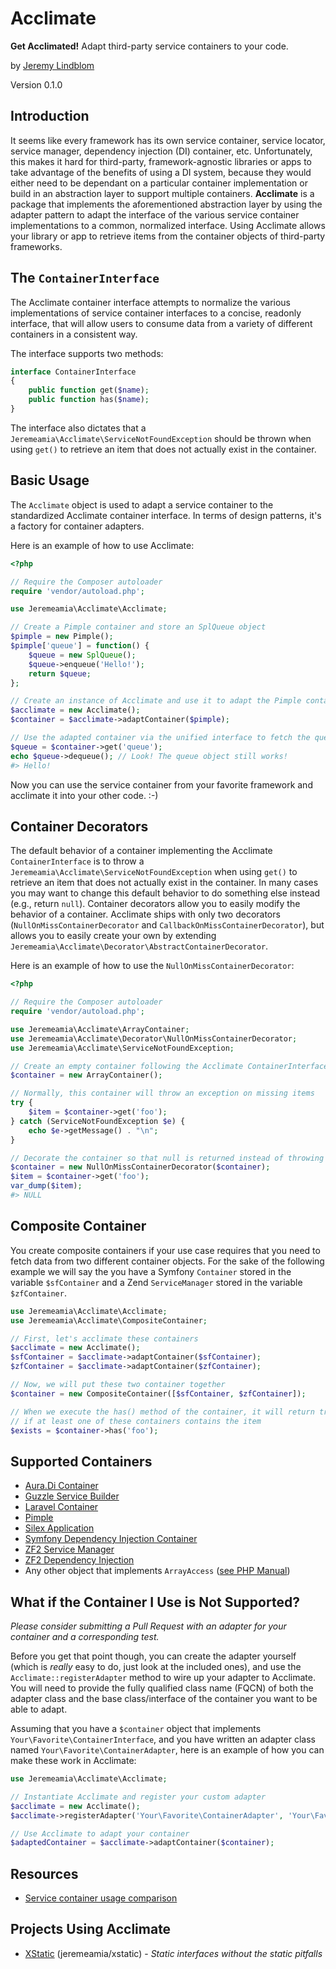 # Acclimate

**Get Acclimated!** Adapt third-party service containers to your code.

by [Jeremy Lindblom](https://twitter.com/jeremeamia)

Version 0.1.0

## Introduction

It seems like every framework has its own service container, service locator, service manager, dependency injection (DI)
container, etc. Unfortunately, this makes it hard for third-party, framework-agnostic libraries or apps to take
advantage of the benefits of using a DI system, because they would either need to be dependant on a particular container
implementation or build in an abstraction layer to support multiple containers. **Acclimate** is a package that
implements the aforementioned abstraction layer by using the adapter pattern to adapt the interface of the various
service container implementations to a common, normalized interface. Using Acclimate allows your library or app to
retrieve items from the container objects of third-party frameworks.

## The `ContainerInterface`

The Acclimate container interface attempts to normalize the various implementations of service container interfaces to a
concise, readonly interface, that will allow users to consume data from a variety of different containers in a
consistent way.

The interface supports two methods:

```php
interface ContainerInterface
{
    public function get($name);
    public function has($name);
}
```

The interface also dictates that a `Jeremeamia\Acclimate\ServiceNotFoundException` should be thrown when using `get()`
to retrieve an item that does not actually exist in the container.

## Basic Usage

The `Acclimate` object is used to adapt a service container to the standardized Acclimate container interface.
In terms of design patterns, it's a factory for container adapters.

Here is an example of how to use Acclimate:

```php
<?php

// Require the Composer autoloader
require 'vendor/autoload.php';

use Jeremeamia\Acclimate\Acclimate;

// Create a Pimple container and store an SplQueue object
$pimple = new Pimple();
$pimple['queue'] = function() {
    $queue = new SplQueue();
    $queue->enqueue('Hello!');
    return $queue;
};

// Create an instance of Acclimate and use it to adapt the Pimple container to the Acclimate ContainerInterface
$acclimate = new Acclimate();
$container = $acclimate->adaptContainer($pimple);

// Use the adapted container via the unified interface to fetch the queue object
$queue = $container->get('queue');
echo $queue->dequeue(); // Look! The queue object still works!
#> Hello!
```

Now you can use the service container from your favorite framework and acclimate it into your other code. :-)

## Container Decorators

The default behavior of a container implementing the Acclimate `ContainerInterface` is to throw a `Jeremeamia\Acclimate\ServiceNotFoundException` when using `get()` to retrieve an item that does not actually exist in
the container. In many cases you may want to change this default behavior to do something else instead (e.g., return
`null`). Container decorators allow you to easily modify the behavior of a container. Acclimate ships with only two
decorators (`NullOnMissContainerDecorator` and `CallbackOnMissContainerDecorator`), but allows you to easily create your
own by extending `Jeremeamia\Acclimate\Decorator\AbstractContainerDecorator`.

Here is an example of how to use the `NullOnMissContainerDecorator`:

```php
<?php

// Require the Composer autoloader
require 'vendor/autoload.php';

use Jeremeamia\Acclimate\ArrayContainer;
use Jeremeamia\Acclimate\Decorator\NullOnMissContainerDecorator;
use Jeremeamia\Acclimate\ServiceNotFoundException;

// Create an empty container following the Acclimate ContainerInterface
$container = new ArrayContainer();

// Normally, this container will throw an exception on missing items
try {
    $item = $container->get('foo');
} catch (ServiceNotFoundException $e) {
    echo $e->getMessage() . "\n";
}

// Decorate the container so that null is returned instead of throwing an exception
$container = new NullOnMissContainerDecorator($container);
$item = $container->get('foo');
var_dump($item);
#> NULL
```

## Composite Container

You create composite containers if your use case requires that you need to fetch data from two different container
objects. For the sake of the following example we will say the you have a Symfony `Container` stored in the variable
`$sfContainer` and a Zend `ServiceManager` stored in the variable `$zfContainer`.

```php
use Jeremeamia\Acclimate\Acclimate;
use Jeremeamia\Acclimate\CompositeContainer;

// First, let's acclimate these containers
$acclimate = new Acclimate();
$sfContainer = $acclimate->adaptContainer($sfContainer);
$zfContainer = $acclimate->adaptContainer($zfContainer);

// Now, we will put these two container together
$container = new CompositeContainer([$sfContainer, $zfContainer]);

// When we execute the has() method of the container, it will return true
// if at least one of these containers contains the item
$exists = $container->has('foo');
```

## Supported Containers

* [Aura.Di Container](https://github.com/auraphp/Aura.Di/blob/develop/src/Aura/Di/ContainerInterface.php)
* [Guzzle Service Builder](https://github.com/guzzle/service/blob/master/Builder/ServiceBuilderInterface.php)
* [Laravel Container](https://github.com/laravel/framework/blob/master/src/Illuminate/Container/Container.php)
* [Pimple](https://github.com/fabpot/Pimple/blob/master/lib/Pimple.php)
* [Silex Application](https://github.com/fabpot/Silex/blob/master/src/Silex/Application.php)
* [Symfony Dependency Injection Container](https://github.com/symfony/symfony/blob/master/src/Symfony/Component/DependencyInjection/ContainerInterface.php)
* [ZF2 Service Manager](https://github.com/zendframework/zf2/blob/master/library/Zend/ServiceManager/ServiceLocatorInterface.php)
* [ZF2 Dependency Injection](https://github.com/zendframework/zf2/blob/master/library/Zend/Di/ServiceLocatorInterface.php)
* Any other object that implements `ArrayAccess` ([see PHP Manual](http://php.net/manual/en/class.arrayaccess.php))

## What if the Container I Use is Not Supported?

*Please consider submitting a Pull Request with an adapter for your container and a corresponding test.*

Before you get that point though, you can create the adapter yourself (which is *really* easy to do, just look at the
included ones), and use the `Acclimate::registerAdapter` method to wire up your adapter to Acclimate. You will need to
provide the fully qualified class name (FQCN) of both the adapter class and the base class/interface of the container
you want to be able to adapt.

Assuming that you have a `$container` object that implements `Your\Favorite\ContainerInterface`, and you have written an
adapter class named `Your\Favorite\ContainerAdapter`, here is an example of how you can make these work in Acclimate:

```php
use Jeremeamia\Acclimate\Acclimate;

// Instantiate Acclimate and register your custom adapter
$acclimate = new Acclimate();
$acclimate->registerAdapter('Your\Favorite\ContainerAdapter', 'Your\Favorite\ContainerInterface');

// Use Acclimate to adapt your container
$adaptedContainer = $acclimate->adaptContainer($container);
```

## Resources

* [Service container usage comparison](https://gist.github.com/mnapoli/6159681)

## Projects Using Acclimate

* [XStatic](https://github.com/jeremeamia/xstatic) (jeremeamia/xstatic) - *Static interfaces without the static pitfalls*
